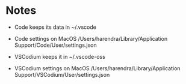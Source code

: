 # Notes

* Code keeps its data in ~/.vscode
* Code settings on MacOS /Users/harendra/Library/Application Support/Code/User/settings.json

* VSCodium keeps it in ~/.vscode-oss
* VSCodium settings on MacOS /Users/harendra/Library/Application Support/VSCodium/User/settings.json
